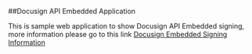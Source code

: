##Docusign API Embedded Application

This is sample web application to show Docusign API Embedded signing, more information please go to this link [Docusign Embedded Signing Information](https://developers.docusign.com/docs/esign-soap-api/esign101/embedding/)

